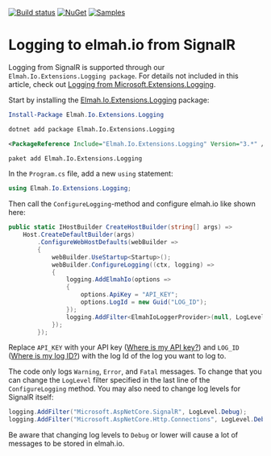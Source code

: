 [![Build status](https://github.com/elmahio/Elmah.Io.Extensions.Logging/workflows/build/badge.svg)](https://github.com/elmahio/Elmah.Io.Extensions.Logging/actions?query=workflow%3Abuild)
[![NuGet](https://img.shields.io/nuget/v/Elmah.Io.Extensions.Logging.svg)](https://www.nuget.org/packages/Elmah.Io.Extensions.Logging)
[![Samples](https://img.shields.io/badge/samples-1-brightgreen.svg)](https://github.com/elmahio/Elmah.Io.Extensions.Logging/tree/main/samples/Elmah.Io.Extensions.Logging.AspNetCore31.SignalR)

# Logging to elmah.io from SignalR

Logging from SignalR is supported through our `Elmah.Io.Extensions.Logging package`. For details not included in this article, check out [Logging from Microsoft.Extensions.Logging](https://docs.elmah.io/logging-to-elmah-io-from-microsoft-extensions-logging/).

Start by installing the [Elmah.Io.Extensions.Logging](https://www.nuget.org/packages/Elmah.Io.Extensions.Logging/) package:

```powershell fct_label="Package Manager"
Install-Package Elmah.Io.Extensions.Logging
```
```cmd fct_label=".NET CLI"
dotnet add package Elmah.Io.Extensions.Logging
```
```xml fct_label="PackageReference"
<PackageReference Include="Elmah.Io.Extensions.Logging" Version="3.*" />
```
```xml fct_label="Paket CLI"
paket add Elmah.Io.Extensions.Logging
```

In the `Program.cs` file, add a new `using` statement:

```csharp
using Elmah.Io.Extensions.Logging;
```

Then call the `ConfigureLogging`-method and configure elmah.io like shown here:

```csharp
public static IHostBuilder CreateHostBuilder(string[] args) =>
    Host.CreateDefaultBuilder(args)
        .ConfigureWebHostDefaults(webBuilder =>
        {
            webBuilder.UseStartup<Startup>();
            webBuilder.ConfigureLogging((ctx, logging) =>
            {
                logging.AddElmahIo(options =>
                {
                    options.ApiKey = "API_KEY";
                    options.LogId = new Guid("LOG_ID");
                });
                logging.AddFilter<ElmahIoLoggerProvider>(null, LogLevel.Warning);
            });
        });
```

Replace `API_KEY` with your API key ([Where is my API key?](https://docs.elmah.io/where-is-my-api-key/)) and `LOG_ID` ([Where is my log ID?](https://docs.elmah.io/where-is-my-log-id/)) with the log Id of the log you want to log to.

The code only logs `Warning`, `Error`, and `Fatal` messages. To change that you can change the `LogLevel` filter specified in the last line of the `ConfigureLogging` method. You may also need to change log levels for SignalR itself:

```csharp
logging.AddFilter("Microsoft.AspNetCore.SignalR", LogLevel.Debug);
logging.AddFilter("Microsoft.AspNetCore.Http.Connections", LogLevel.Debug);
```

Be aware that changing log levels to `Debug` or lower will cause a lot of messages to be stored in elmah.io.